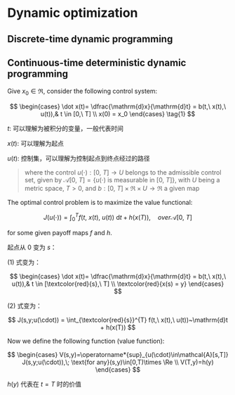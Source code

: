 # Dynamic optimization

## Discrete-time dynamic programming




## Continuous-time deterministic dynamic programming

Give $x_0 \in \Re$, consider the following control system:

$$
\begin{cases}
 \dot x(t)= \dfrac{\mathrm{d}x}{\mathrm{d}t} = b(t,\ x(t),\ u(t)),& t \in [0,\ T] \\
 x(0) = x_0
\end{cases}
\tag{1}
$$

$t$: 可以理解为被积分的变量，一般代表时间

$x(t)$: 可以理解为起点

$u(t)$: 控制集，可以理解为控制起点到终点经过的路径

>where the control $u(\cdot): [0,\ T] \to U$ belongs to the admissible control set, given by $\mathcal{A}[0,\ T]=\{u(\cdot) \text{ is measurable in } [0,\ T]\}$, with $U$ being a metric space, $T>0$, and $b: [0,\ T]\times \Re \times U \to \Re$ a given map

The optimal control problem is to maximize the value functional:

$$
J(u(\cdot)) =  \int_0^{T} f(t,\ x(t),\ u(t))~\mathrm{d}t + h(x(T)), \quad over \mathcal{A}[0,\ T] \tag{2}
$$

for some given payoff maps $f$ and $h$.

起点从 0 变为 $s$：

(1) 式变为：

$$
\begin{cases}
 \dot x(t)= \dfrac{\mathrm{d}x}{\mathrm{d}t} = b(t,\ x(t),\ u(t)),& t \in [\textcolor{red}{s},\ T] \\
 \textcolor{red}{x(s) = y}
\end{cases}
$$

(2) 式变为：

$$
J(s,y;u(\cdot)) =  \int_{\textcolor{red}{s}}^{T} f(t,\ x(t),\ u(t))~\mathrm{d}t + h(x(T))
$$

Now we define the following function (value function):

$$
\begin{cases}
V(s,y)=\operatorname*{sup}_{u(\cdot)\in\mathcal{A}[s,T]} J(s,y;u(\cdot)),\; \text{for any}(s,y)\in[0,T)\times \Re \\
V(T,y)=h(y)
\end{cases}
$$

$h(y)$ 代表在 $t=T$ 时的价值

